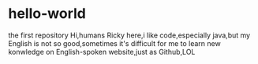 # hello-world
the first repository
Hi,humans
Ricky here,i like code,especially java,but my English is not so good,sometimes it's difficult for me  to learn new konwledge on English-spoken website,just as Github,LOL
